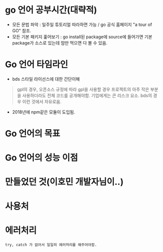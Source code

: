 # go 언어 공부시간(대략적)

- 모든 문법 파악 : 일주일 튜토리얼 따라하면 가능 / go 공식 홈페이지 "a tour of GO" 참조.
- 모든 기본 패키지 훑어보기 : go install된 package에 source에 들어가면 기본package가 소스로 있는데 맘만 먹으면 다 볼 수 있음.

# Go 언어 타임라인


- bds 스타일 라이선스에 대한 간단이해

> gpl의 경우, 오픈소스 규정에 따라 gpl을 사용할 경우 프로젝트의 아주 작은 부분을 사용하더라도 전체 코드를 공개해야함. 기업에게는 큰 리스크 요소. bds의 경우 이런 것에서 자유로움.

- 2018년에 npm같은 모듈이 도입됨.

# Go 언어의 목표


# Go 언어의 성능 이점


# 만들었던 것(이호민 개발자님이..)


# 사용처

# 에러처리
    try, catch 가 없어서 일일히 에러처리를 해주어야함.